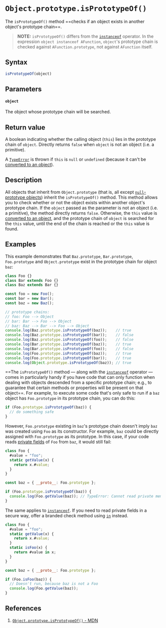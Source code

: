 # `Object.prototype.isPrototypeOf()`

The `isPrototypeOf()` method ==checks if an object exists in another object's prototype chain==.

> **NOTE:** `isPrototypeOf()` differs from the [`instanceof`](https://developer.mozilla.org/en-US/docs/Web/JavaScript/Reference/Operators/instanceof) operator. In the expression `object instanceof AFunction`, `object`'s prototype chain is checked against `AFunction.prototype`, not against `AFunction` itself.

## Syntax

```js
isPrototypeOf(object)
```

## Parameters

#### `object`

The object whose prototype chain will be searched.

## Return value

A boolean indicating whether the calling object (`this`) lies in the prototype chain of `object`. Directly returns `false` when `object` is not an object (i.e. a primitive).

A [`TypeError`](https://developer.mozilla.org/en-US/docs/Web/JavaScript/Reference/Global_Objects/TypeError) is thrown if `this` is `null` or `undefined` (because it can't be [converted to an object](https://developer.mozilla.org/en-US/docs/Web/JavaScript/Reference/Global_Objects/Object#object_coercion)).

## Description

All objects that inherit from `Object.prototype` (that is, all except [`null`-prototype objects](https://developer.mozilla.org/en-US/docs/Web/JavaScript/Reference/Global_Objects/Object#null-prototype_objects)) inherit the `isPrototypeOf()` method. This method allows you to check whether or not the object exists within another object's prototype chain. If the `object` passed as the parameter is not an object (i.e. a primitive), the method directly returns `false`. Otherwise, the `this` value is [converted to an object](https://developer.mozilla.org/en-US/docs/Web/JavaScript/Reference/Global_Objects/Object#object_coercion), and the prototype chain of `object` is searched for the `this` value, until the end of the chain is reached or the `this` value is found.

## Examples

This example demonstrates that `Baz.prototype`, `Bar.prototype`, `Foo.prototype` and `Object.prototype` exist in the prototype chain for object `baz`:

```js
class Foo {}
class Bar extends Foo {}
class Baz extends Bar {}

const foo = new Foo();
const bar = new Bar();
const baz = new Baz();

// prototype chains:
// foo: Foo --> Object
// bar: Bar --> Foo --> Object
// baz: Baz --> Bar --> Foo --> Object
console.log(Baz.prototype.isPrototypeOf(baz));    // true
console.log(Baz.prototype.isPrototypeOf(bar));    // false
console.log(Baz.prototype.isPrototypeOf(foo));    // false
console.log(Bar.prototype.isPrototypeOf(baz));    // true
console.log(Bar.prototype.isPrototypeOf(foo));    // false
console.log(Foo.prototype.isPrototypeOf(baz));    // true
console.log(Foo.prototype.isPrototypeOf(bar));    // true
console.log(Object.prototype.isPrototypeOf(baz)); // true
```

==The `isPrototypeOf()` method — along with the [`instanceof`](https://developer.mozilla.org/en-US/docs/Web/JavaScript/Reference/Operators/instanceof) operator — comes in particularly handy if you have code that can only function when dealing with objects descended from a specific prototype chain; e.g., to guarantee that certain methods or properties will be present on that object==. For example, to execute some code that's only safe to run if a `baz` object has `Foo.prototype` in its prototype chain, you can do this:

```js
if (Foo.prototype.isPrototypeOf(baz)) {
  // do something safe
}
```

However, `Foo.prototype` existing in `baz`'s prototype chain doesn't imply `baz` was created using `Foo` as its constructor. For example, `baz` could be directly assigned with `Foo.prototype` as its prototype. In this case, if your code reads [private fields](https://developer.mozilla.org/en-US/docs/Web/JavaScript/Reference/Classes/Private_class_fields) of `Foo` from `baz`, it would still fail:

```js
class Foo {
  #value = "foo";
  static getValue(x) {
    return x.#value;
  }
}

const baz = { __proto__: Foo.prototype };

if (Foo.prototype.isPrototypeOf(baz)) {
  console.log(Foo.getValue(baz)); // TypeError: Cannot read private member #value from an object whose class did not declare it
}
```

The same applies to [`instanceof`](https://developer.mozilla.org/en-US/docs/Web/JavaScript/Reference/Operators/instanceof). If you need to read private fields in a secure way, offer a branded check method using [`in`](https://developer.mozilla.org/en-US/docs/Web/JavaScript/Reference/Operators/in) instead.

```js
class Foo {
  #value = "foo";
  static getValue(x) {
    return x.#value;
  }
  static isFoo(x) {
    return #value in x;
  }
}

const baz = { __proto__: Foo.prototype };

if (Foo.isFoo(baz)) {
  // Doesn't run, because baz is not a Foo
  console.log(Foo.getValue(baz));
}
```

## References

1. [`Object.prototype.isPrototypeOf()` - MDN](https://developer.mozilla.org/en-US/docs/Web/JavaScript/Reference/Global_Objects/Object/isPrototypeOf)